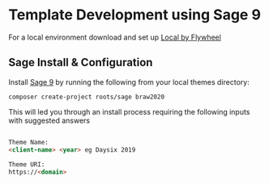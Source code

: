 # Template Development using Sage 9

For a local environment download and set up [Local by Flywheel](https://local.getflywheel.com/)

## Sage Install & Configuration

Install [Sage 9](https://roots.io/sage/docs/theme-installation/) by running the following from your local themes directory:

```
composer create-project roots/sage braw2020
```

This will led you through an install process requiring the following inputs with suggested answers

```html

Theme Name:
<client-name> <year> eg Daysix 2019
    
Theme URI:
https://<domain>
